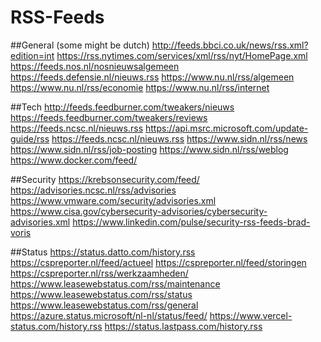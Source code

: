 # RSS-Feeds

##General (some might be dutch)
http://feeds.bbci.co.uk/news/rss.xml?edition=int
https://rss.nytimes.com/services/xml/rss/nyt/HomePage.xml
https://feeds.nos.nl/nosnieuwsalgemeen
https://feeds.defensie.nl/nieuws.rss
https://www.nu.nl/rss/algemeen
https://www.nu.nl/rss/economie
https://www.nu.nl/rss/internet



##Tech
http://feeds.feedburner.com/tweakers/nieuws
https://feeds.feedburner.com/tweakers/reviews
https://feeds.ncsc.nl/nieuws.rss
https://api.msrc.microsoft.com/update-guide/rss
https://feeds.ncsc.nl/nieuws.rss
https://www.sidn.nl/rss/news
https://www.sidn.nl/rss/job-posting
https://www.sidn.nl/rss/weblog
https://www.docker.com/feed/

##Security
https://krebsonsecurity.com/feed/
https://advisories.ncsc.nl/rss/advisories
https://www.vmware.com/security/advisories.xml
https://www.cisa.gov/cybersecurity-advisories/cybersecurity-advisories.xml
https://www.linkedin.com/pulse/security-rss-feeds-brad-voris

##Status
https://status.datto.com/history.rss
https://cspreporter.nl/feed/actueel
https://cspreporter.nl/feed/storingen
https://cspreporter.nl/rss/werkzaamheden/
https://www.leasewebstatus.com/rss/maintenance
https://www.leasewebstatus.com/rss/status
https://www.leasewebstatus.com/rss/general
https://azure.status.microsoft/nl-nl/status/feed/
https://www.vercel-status.com/history.rss
https://status.lastpass.com/history.rss
